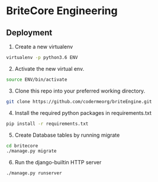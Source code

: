 # BriteCore Engineering

## Deployment
1. Create a new virtualenv
```bash
virtualenv -p python3.6 ENV
```
2. Activate the new virtual env.
```bash
source ENV/bin/activate
```
3. Clone this repo into your preferred working directory.
```bash
git clone https://github.com/codermeorg/briteEngine.git
```
4. Install the required python packages in requirements.txt
```bash
pip install -r requirements.txt
```
5. Create Database tables by running migrate
```bash
cd britecore
./manage.py migrate
```
6. Run the django-builtin HTTP server
```bash
./manage.py runserver
```


